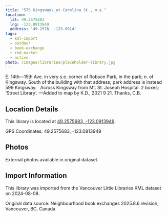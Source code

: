 ```yaml
---
title: "575 Kingsway\_at Carolina St., n.e."
location:
  lat: 49.2575683
  lng: -123.0913949
  address: '49.2576, -123.0914'
tags:
  - kml-import
  - outdoor
  - book-exchange
  - red-marker
  - active
photo: /images/libraries/placeholder-library.jpg
---
```

E. 14th—15th Ave. in very s.e. corner of Robson Park, in the park; n. of Kingsway.
South of the building with that address; park address is instead 599 Kingsway.  
Across Kingsway from Mt. St. Joseph Hospital.
2 boxes; ‘Street Library’.
—Added to map by K.D., 2021 9 21. Thanks, C.B.

## Location Details

This library is located at [49.2575683, -123.0913949](https://www.google.com/maps?q=49.2575683,-123.0913949).

GPS Coordinates: 49.2575683, -123.0913949

## Photos

External photos available in original dataset.

## Import Information

This library was imported from the Vancouver Little Libraries KML dataset on 2024-08-08.

Original data source: Neighbourhood book exchanges 2025.8.6.revision; Vancouver, BC, Canada
